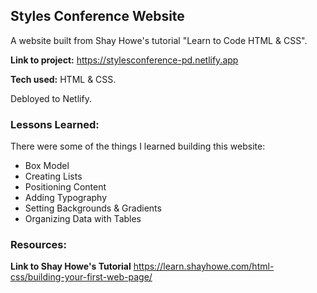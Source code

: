 ## Styles Conference Website ##

A website built from Shay Howe's tutorial "Learn to Code HTML & CSS". 

**Link to project:** https://stylesconference-pd.netlify.app

**Tech used:** HTML & CSS.

Debloyed to Netlify.

### Lessons Learned: ###
There were some of the things I learned building this website: 
- Box Model
- Creating Lists
- Positioning Content
- Adding Typography
- Setting Backgrounds & Gradients
- Organizing Data with Tables

### Resources: ### 

**Link to Shay Howe's Tutorial** https://learn.shayhowe.com/html-css/building-your-first-web-page/